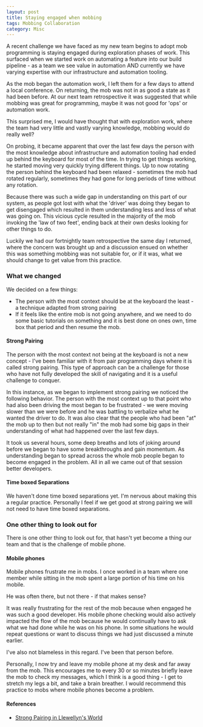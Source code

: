 ```yaml
---
layout: post
title: Staying engaged when mobbing
tags: Mobbing Collaboration
category: Misc
---
```


A recent challenge we have faced as my new team begins to adopt mob programming is staying engaged during exploration phases of work. This surfaced when we started work on automating a feature into our build pipeline - as a team we see value in automation AND currently we have varying expertise with our infrastructure and automation tooling.

As the mob began the automation work, I left them for a few days to attend a local conference. On returning, the mob was not in as good a state as it had been before. At our next team retrospective it was suggested that while mobbing was great for programming, maybe it was not good for 'ops' or automation work.

This surprised me, I would have thought that with exploration work, where the team had very little and vastly varying knowledge, mobbing would do really well?

On probing, it became apparent that over the last few days the person with the most knowledge about infrastructure and automation tooling had ended up behind the keyboard for most of the time. In trying to get things working, he started moving very quickly trying different things. Up to now rotating the person behind the keyboard had been relaxed - sometimes the mob had rotated regularly, sometimes they had gone for long periods of time without any rotation. 

Because there was such a wide gap in understanding on this part of our system, as people got lost with what the 'driver' was doing they began to get disengaged which resulted in them understanding less and less of what was going on. This vicious cycle resulted in the majority of the mob invoking the 'law of two feet', ending back at their own desks looking for other things to do.

Luckily we had our fortnightly team retrospective the same day I returned, where the concern was brought up and a discussion ensued on whether this was something mobbing was not suitable for, or if it was, what we should change to get value from this practice.

### What we changed

We decided on a few things:  

- The person with the most context should be at the keyboard the least - a technique adapted from strong pairing    
- If it feels like the entire mob is not going anywhere, and we need to do some basic tutorials on something and it is best done on ones own, time box that period and then resume the mob.    

#### Strong Pairing

The person with the most context not being at the keyboard is not a new concept - I've been familiar with it from pair programming days where it is called strong pairing. This type of approach can be a challenge for those who have not fully developed the skill of navigating and it is a useful challenge to conquer.

In this instance, as we began to implement strong pairing we noticed the following behavior. The person with the most context up to that point who had also been driving the most began to be frustrated - we were moving slower than we were before and he was battling to verbalize what he wanted the driver to do. It was also clear that the people who had been "at" the mob up to then but not really "in" the mob had some big gaps in their understanding of what had happened over the last few days. 

It took us several hours, some deep breaths and lots of joking around before we began to have some breakthroughs and gain momentum. As understanding began to spread across the whole mob people began to become engaged in the problem. All in all we came out of that session better developers.

#### Time boxed Separations

We haven't done time boxed separations yet. I'm nervous about making this a regular practice. Personally I feel if we get good at strong pairing we will not need to have time boxed separations. 

### One other thing to look out for

There is one other thing to look out for, that hasn't yet become a thing our team and that is the challenge of mobile phone.

#### Mobile phones

Mobile phones frustrate me in mobs. I once worked in a team where one member while sitting in the mob spent a large portion of his time on his mobile. 

He was often there, but not there - if that makes sense? 

It was really frustrating for the rest of the mob because when engaged he was such a good developer. His mobile phone checking would also actively impacted the flow of the mob because he would continually have to ask what we had done while he was on his phone. In some situations he would repeat questions or want to discuss things we had just discussed a minute earlier. 

I've also not blameless in this regard. I've been that person before.

Personally, I now try and leave my mobile phone at my desk and far away from the mob. This encourages me to every 30 or so minutes briefly leave the mob to check my messages, which I think is a good thing - I get to stretch my legs a bit, and take a brain breather. I would recommend this practice to mobs where mobile phones become a problem.



#### References

- [Strong Pairing in Llewellyn's World](http://llewellynfalco.blogspot.co.nz/2014/06/llewellyns-strong-style-pairing.html)
